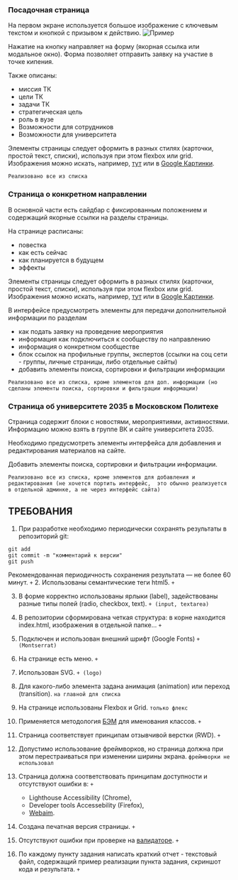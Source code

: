 ### Посадочная страница

На первом экране используется большое изображение с ключевым текстом и кнопкой с призывом к действию.
![Пример](https://i.imgur.com/kwAIicT.png)

Нажатие на кнопку направляет на форму (якорная ссылка или модальное окно). Форма позволяет отправить заявку на участие в точке кипения.

Также описаны:
* миссия ТК
* цели ТК
* задачи ТК
* стратегическая цель
* роль в вузе
* Возможности для сотрудников
* Возможности для университета

Элементы страницы следует оформить в разных стилях (карточки, простой текст, списки), используя при этом flexbox или grid.
Изображения можно искать, например, [тут](https://www.pexels.com/ru-ru/) или в [Google Картинки](https://www.google.ru/imghp).

`Реализовано все из списка`
### Страница о конкретном направлении

В основной части есть сайдбар с фиксированным положением и содержащий якорные ссылки на разделы страницы.

На странице расписаны:
* повестка
* как есть сейчас
* как планируется в будущем
* эффекты

Элементы страницы следует оформить в разных стилях (карточки, простой текст, списки), используя при этом flexbox или grid.
Изображения можно искать, например, [тут](https://www.pexels.com/ru-ru/) или в [Google Картинки](https://www.google.ru/imghp).

В интерфейсе предусмотреть элементы для передачи дополнительной информации по разделам
* как подать заявку на проведение мероприятия
* информация как подключиться к сообществу по направлению
* информация о конкретном сообществе
* блок ссылок на профильные группы, экспертов (ссылки на соц сети - группы, личные страницы, либо отдельные сайты)
* добавить элементы поиска, сортировки и фильтрации информации

`Реализовано все из списка, кроме элементов для доп. информации (но сделаны элементы поиска, сортировки и фильтрации информации)`
### Страница об университете 2035 в Московском Политехе

Страница содержит блоки с новостями, мероприятиями, активностями. Информацию можно взять в группе ВК и сайте университета 2035.

Необходимо предусмотреть элементы интерфейса для добавления и редактирования материалов на сайте.

Добавить элементы поиска, сортировки и фильтрации информации.

`Реализовано все из списка, кроме элементов для добавления и редактирования (не хочется портить интерфейс, 
это обычно реализуется в отдельной админке, а не через интерфейс сайта)`

## ТРЕБОВАНИЯ
1. При разработке необходимо периодически сохранять результаты в репозиторий git:
```
git add
git commit -m "комментарий к версии"
git push
```
Рекомендованная периодичность сохранения результата — не более 60 минут. `+`
2. Использованы семантические теги html5. `+`

3. В форме корректно использованы ярлыки (label), задействованы разные типы полей (radio, checkbox, text). `+ (input, textarea)`

4. В репозитории сформирована четкая структура: в корне находится index.html, изображения в отдельной папке... `+`

5. Подключен и использован внешний шрифт (Google Fonts) `+ (Montserrat)`

6. На странице есть меню. `+`

7. Использован SVG. `+ (logo)`

8. Для какого-либо элемента задана анимация (animation) или переход (transition). `на главной для списка`

9. На странице использованы Flexbox и Grid. `только флекс`

10. Применяется методология [БЭМ](https://ru.bem.info/) для именования классов. `+`

11. Страница соответствует принципам отзывчивой верстки (RWD). `+`

12. Допустимо использование фреймворков, но страница должна при этом перестраиваться при изменении ширины экрана. `фреймворки не использовал`

13. Страница должна соответствовать принципам доступности и отсутствуют ошибки в:  `+`
    * Lighthouse Accessibility (Chrome),
    * Developer tools Accessebility (Firefox),
    * [Webaim](https://wave.webaim.org/).

14. Создана печатная версия страницы. `+`

15. Отсутствуют ошибки при проверке на [валидаторе](https://validator.w3.org/). `+`

16. По каждому пункту задания написать краткий отчет - текстовый файл, содержащий пример реализации пункта задания, скриншот кода и результата. `+`

